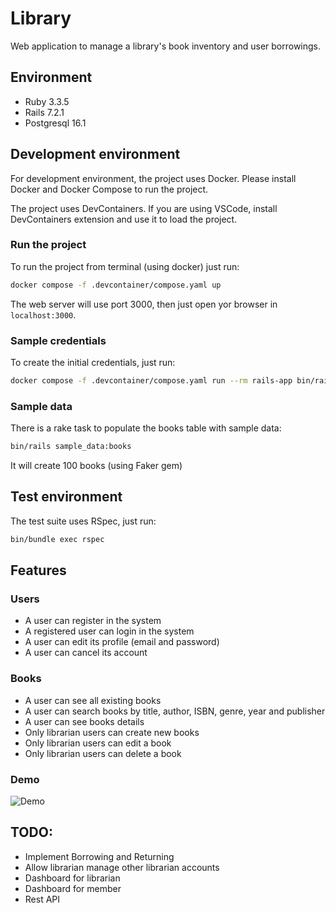 # Library

Web application to manage a library's book inventory and user borrowings.

## Environment
- Ruby 3.3.5
- Rails 7.2.1
- Postgresql 16.1

## Development environment

For development environment, the project uses Docker. Please install Docker and Docker Compose to run the project.

The project uses DevContainers. If you are using VSCode, install DevContainers extension and use it to load the project.

### Run the project

To run the project from terminal (using docker) just run:

```bash
docker compose -f .devcontainer/compose.yaml up
```

The web server will use port 3000, then just open yor browser in `localhost:3000`.

### Sample credentials

To create the initial credentials, just run:

```bash
docker compose -f .devcontainer/compose.yaml run --rm rails-app bin/rails db:seed
```

### Sample data
There is a rake task to populate the books table with sample data:
```bash
bin/rails sample_data:books
```
It will create 100 books (using Faker gem)

## Test environment

The test suite uses RSpec, just run:

```bash
bin/bundle exec rspec
```

## Features

### Users
- A user can register in the system
- A registered user can login in the system
- A user can edit its profile (email and password)
- A user can cancel its account

### Books
- A user can see all existing books
- A user can search books by title, author, ISBN, genre, year and publisher
- A user can see books details
- Only librarian users can create new books
- Only librarian users can edit a book
- Only librarian users can delete a book

### Demo
![Demo](./public/Screencast.gif)

## TODO:
- Implement Borrowing and Returning
- Allow librarian manage other librarian accounts
- Dashboard for librarian
- Dashboard for member
- Rest API
